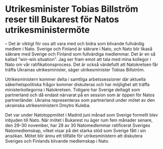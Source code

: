 # Utrikesminister Tobias Billström reser till Bukarest för Natos utrikesministermöte

– Det är viktigt för oss att vara med och bidra som blivande fullvärdig medlem i Nato. Sverige och Finland är säkrare i Nato, och Nato blir likaså säkrare med Sverige och Finland som fullvärdiga medlemmar. Det är en så kallad ”win\-win situation”. Jag ser fram emot att tala med mina kollegor i Nato om vår ratifikationsprocess. Det är också värdefullt att Natokretsen får träffa Ukrainas utrikesminister, säger utrikesminister Tobias Billström.

Utrikesministern kommer delta i samtliga arbetssessioner där aktuella säkerhetspolitiska frågor kommer diskuteras och har möjlighet att träffa ministerkollegorna i Natokretsen. Tidigare har Sverige deltagit som partnerland och då endast närvarat på en session som är öppen för Natos partnerländer. Ukraina representeras som partnerland under mötet av den ukrainska utrikesministern Dmytro Kuleba.

Det var under Natotoppmötet i Madrid juni månad som Sverige formellt blev inbjuden till Nato. När mötet i Bukarest nu äger rum fem månader senare, den 29–30 november, har 28 av 30 Natomedlemmar ratificerat Sveriges Natomedlemskap, vilket visar på det starka stöd som Sverige fått i sin ansökan. Mötet blir ännu ett tillfälle för utrikesministern att diskutera Sveriges och Finlands blivande medlemskap i Nato.
